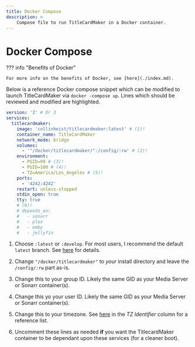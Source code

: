 ```yaml
---
title: Docker Compose
description: >
    Compose file to run TitleCardMaker in a Docker container.
---
```


# Docker Compose

??? info "Benefits of Docker"

    For more info on the benefits of Docker, see [here](./index.md).

Below is a reference Docker compose snippet which can be modified to launch
TitleCardMaker via `docker -compose up`. Lines which should be reviewed and
modified are highlighted.

```yaml linenums="1" hl_lines="4 8 10-12 19-23"
version: '2' # Or 3
services:
  titlecardmaker:
    image: 'collinheist/titlecardmaker:latest' # (1)!
    container_name: TitleCardMaker
    network_mode: bridge
    volumes:
      - '"/docker/titlecardmaker/":/config/:rw' # (2)!
    environment:
      - PGID=99 # (3)!
      - PUID=100 # (4)!
      - TZ=America/Los_Angeles # (5)!
    ports:
      - '4242:4242'
    restart: unless-stopped
    stdin_open: true
    tty: true
    # (6)!
    # depends_on:
    #   - sonarr
    #   - plex
    #   - emby
    #   - jellyfin
```

1. Choose `:latest` or `:develop`. For most users, I recommend the default
`latest` branch. See [here](./docker.md#selecting-a-tag) for details.

2. Change `"/docker/titlecardmaker"` to _your_ install directory and leave the
`/config/:rw` part as-is.

3. Change this to your group ID. Likely the same GID as your Media Server or
Sonarr container(s).

4. Change this yo your user ID. Likely the same GID as your Media Server or
Sonarr container(s).

5. Change this to your timezone. See
[here](https://en.wikipedia.org/wiki/List_of_tz_database_time_zones) in the
_TZ Identifier_ column for a reference list.

6. Uncomment these lines as needed __if__ you want the TitlecardMaker container
to be dependant upon these services (for a cleaner boot).
